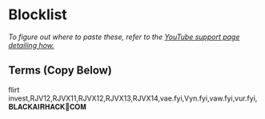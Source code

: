 # Blocklist
*To figure out where to paste these, refer to the [YouTube support page detailing how.](https://support.google.com/youtube/answer/9483359?hl=en#zippy=%2Cblocked-words)*

## Terms (Copy Below)
flirt invest,RJV12,RJVX11,RJVX12,RJVX13,RJVX14,vae.fyi,Vyn.fyi,vaw.fyi,vur.fyi,𝐁𝐋𝐀𝐂𝐊𝐀𝐈𝐑𝐇𝐀𝐂𝐊🎡𝐂𝐎𝐌
